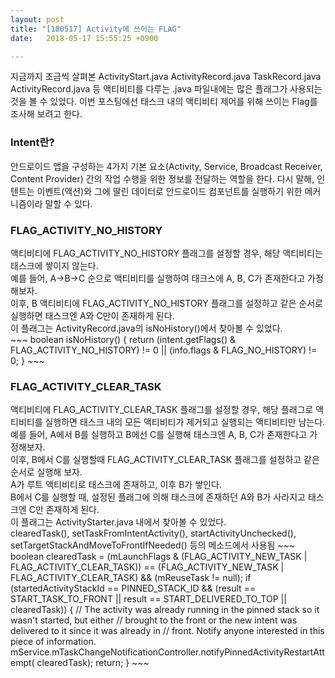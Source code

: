 ```yaml
---
layout: post
title: "[180517] Activity에 쓰이는 FLAG"
date:   2018-05-17 15:55:25 +0900

---
```

지금까지 조금씩 살펴본 ActivityStart.java ActivityRecord.java TaskRecord.java ActivityRecord.java 등 액티비티를 다루는 .java 파일내에는 많은 플래그가 사용되는 것을 볼 수 있었다. 이번 포스팅에선 태스크 내의 액티비티 제어를 위해 쓰이는 Flag를 조사해 보려고 한다.


<h3>Intent란?</h3>
안드로이드 앱을 구성하는 4가지 기본 요소(Activity, Service, Broadcast Receiver, Content Provider) 간의 작업 수행을 위한 정보를 전달하는 역할을 한다.
다시 말해, 인텐트는 이벤트(액션)와 그에 딸린 데이터로 안드로이드 컴포넌트를 실행하기 위한 메커니즘이라 말할 수 있다.
<br>

<h3>FLAG_ACTIVITY_NO_HISTORY</h3>
액티비티에 FLAG_ACTIVITY_NO_HISTORY 플래그를 설정할 경우, 해당 액티비티는 태스크에 쌓이지 않는다.<br>
예를 들어, A->B->C 순으로 액티비티를 실행하여 태크스에 A, B, C가 존재한다고 가정해보자.<br>
이후, B 액티비티에 FLAG_ACTIVITY_NO_HISTORY 플래그를 설정하고 같은 순서로 실행하면 태스크엔 A와 C만이 존재하게 된다.<br>
이 플래그는 ActivityRecord.java의 isNoHistory()에서 찾아볼 수 있었다.<br>
~~~
boolean isNoHistory() {
    return (intent.getFlags() & FLAG_ACTIVITY_NO_HISTORY) != 0
            || (info.flags & FLAG_NO_HISTORY) != 0;
}
~~~
<h3>FLAG_ACTIVITY_CLEAR_TASK</h3>
액티비티에 FLAG_ACTIVITY_CLEAR_TASK 플래그를 설정할 경우, 해당 플래그로 액티비티를 실행하면 태스크 내의 모든 액티비티가 제거되고 실행되는 액티비티만 남는다.<br>
예를 들어, A에서 B를 실행하고 B에선 C를 실행해 태스크엔 A, B, C가 존재한다고 가정해보자.<br>
이후, B에서 C를 실행할때 FLAG_ACTIVITY_CLEAR_TASK 플래그를 설정하고 같은 순서로 실행해 보자.<br>
A가 루트 액티비티로 태스크에 존재하고, 이후 B가 쌓인다.<br>
B에서 C를 실행할 때, 설정된 플래그에 의해 태스크에 존재하던 A와 B가 사라지고 태스크엔 C만 존재하게 된다.<br>
이 플래그는 ActivityStarter.java 내에서 찾아볼 수 있었다.<br>
clearedTask(), setTaskFromIntentActivity(), startActivityUnchecked(), setTargetStackAndMoveToFrontIfNeeded() 등의 메소드에서 사용됨
~~~
boolean clearedTask = (mLaunchFlags & (FLAG_ACTIVITY_NEW_TASK | FLAG_ACTIVITY_CLEAR_TASK))
        == (FLAG_ACTIVITY_NEW_TASK | FLAG_ACTIVITY_CLEAR_TASK) && (mReuseTask != null);
if (startedActivityStackId == PINNED_STACK_ID && (result == START_TASK_TO_FRONT
        || result == START_DELIVERED_TO_TOP || clearedTask)) {
    // The activity was already running in the pinned stack so it wasn't started, but either
    // brought to the front or the new intent was delivered to it since it was already in
    // front. Notify anyone interested in this piece of information.
    mService.mTaskChangeNotificationController.notifyPinnedActivityRestartAttempt(
            clearedTask);
    return;
}
~~~
